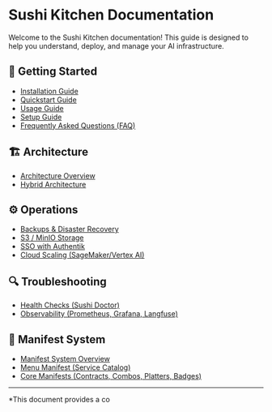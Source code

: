 # Sushi Kitchen Documentation

Welcome to the Sushi Kitchen documentation! This guide is designed to help you understand, deploy, and manage your AI infrastructure.

## 🚀 Getting Started
- [Installation Guide](getting-started/install.md)
- [Quickstart Guide](getting-started/quickstart.md)
- [Usage Guide](getting-started/usage.md)
- [Setup Guide](getting-started/setup.md)
- [Frequently Asked Questions (FAQ)](getting-started/faq.md)

## 🏗️ Architecture
- [Architecture Overview](architecture/overview.md)
- [Hybrid Architecture](architecture/hybrid.md)

## ⚙️ Operations
- [Backups & Disaster Recovery](operations/backups.md)
- [S3 / MinIO Storage](operations/storage.md)
- [SSO with Authentik](operations/sso.md)
- [Cloud Scaling (SageMaker/Vertex AI)](operations/cloud-scaling.md)

## 🔍 Troubleshooting
- [Health Checks (Sushi Doctor)](troubleshooting/health-checks.md)
- [Observability (Prometheus, Grafana, Langfuse)](troubleshooting/observability.md)

## 🍣 Manifest System
- [Manifest System Overview](manifest/index.md)
- [Menu Manifest (Service Catalog)](manifest/menu-manifest.md)
- [Core Manifests (Contracts, Combos, Platters, Badges)](manifest/core/)

---

*This document provides a co